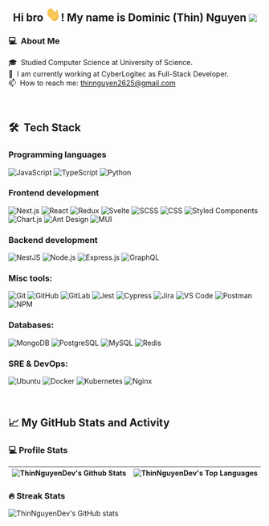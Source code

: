 <div align="center">
  <h2> 
    Hi bro <img src="https://raw.githubusercontent.com/ABSphreak/ABSphreak/master/gifs/Hi.gif" width="30px">! My name is Dominic (Thin) Nguyen <img src="https://github.com/TheDudeThatCode/TheDudeThatCode/blob/master/Assets/Developer.gif" width="30px">
  </h2>
</div>

### 💻 &nbsp;About Me
🎓 &nbsp;Studied Computer Science at University of Science.  
🔭 &nbsp;I am currently working at CyberLogitec as Full-Stack Developer.  
📫 &nbsp;How to reach me: thinnguyen2625@gmail.com  
<!--🤟 &nbsp;My personal website: [thinnguyen.dev](https://thinnguyen.netlify.app/) -->

&emsp;
## 🛠 &nbsp;Tech Stack
### Programming languages
![JavaScript](https://img.shields.io/badge/-JavaScript-000?&logo=JavaScript)
![TypeScript](https://img.shields.io/badge/-TypeScript-000?&logo=TypeScript&logoColor=007ACC)
![Python](https://img.shields.io/badge/-Python-000?&logo=Python)

### Frontend development
![Next.js](https://img.shields.io/badge/-Next.js-000?&logo=Next.js)
![React](https://img.shields.io/badge/-React-000?&logo=React)
![Redux](https://img.shields.io/badge/-Redux-000?&logo=Redux)
![Svelte](https://img.shields.io/badge/-Svelte-000?&logo=Svelte)
![SCSS](https://img.shields.io/badge/-SCSS-000?&logo=Sass)
![CSS](https://img.shields.io/badge/-CSS-000?&logo=CSS3)
![Styled Components](https://img.shields.io/badge/-Styled%20Components-000?&logo=styled-components)
![Chart.js](https://img.shields.io/badge/-Chart.js-000?&logo=Chart.js)
![Ant Design](https://img.shields.io/badge/-Ant%20Design-000?&logo=Ant-Design)
![MUI](https://img.shields.io/badge/-Material--UI-000?&logo=Material-UI)

### Backend development
![NestJS](https://img.shields.io/badge/-Nestjs-000)
![Node.js](https://img.shields.io/badge/-Node.js-000?&logo=node.js)
![Express.js](https://img.shields.io/badge/-Express.js-000)
![GraphQL](https://img.shields.io/badge/-GraphQL-000?&logo=GraphQL)

### Misc tools:
![Git](https://img.shields.io/badge/-Git-000?&logo=Git)
![GitHub](https://img.shields.io/badge/-GitHub-000?&logo=GitHub)
![GitLab](https://img.shields.io/badge/-GitLab-000?&logo=GitLab)
![Jest](https://img.shields.io/badge/-Jest-000?&logo=Jest)
![Cypress](https://img.shields.io/badge/-Cypress-000?&logo=Cypress)
![Jira](https://img.shields.io/badge/-Jira-000?&logo=Jira)
![VS Code](https://img.shields.io/badge/-VS%20Code-000?&logo=Visual-Studio-Code)
![Postman](https://img.shields.io/badge/-Postman-000?&logo=Postman)
![NPM](https://img.shields.io/badge/-NPM-000?&logo=NPM)

### Databases:
![MongoDB](https://img.shields.io/badge/-MongoDB-000?&logo=MongoDB)
![PostgreSQL](https://img.shields.io/badge/-PostgreSQL-000?&logo=PostgreSQL)
![MySQL](https://img.shields.io/badge/-MySQL-000?&logo=MySQL)
![Redis](https://img.shields.io/badge/-Redis-000?&logo=Redis)

### SRE & DevOps:
![Ubuntu](https://img.shields.io/badge/-Ubuntu-000?&logo=Ubuntu)
![Docker](https://img.shields.io/badge/-Docker-000?&logo=Docker)
![Kubernetes](https://img.shields.io/badge/-Kubernetes-000?&logo=Kubernetes)
![Nginx](https://img.shields.io/badge/-Nginx-000?&logo=Nginx)

&emsp;
## 📈 My GitHub Stats and Activity

### 💻 Profile Stats
| <img alt="ThinNguyenDev's Github Stats" src="https://github-readme-stats.vercel.app/api/?username=thinnguyenqb&show_icons=true&include_all_commits=true&count_private=true&theme=react&hide_border=true&bg_color=1F222E&title_color=F85D7F&icon_color=F8D866" height="192px"/> | <img alt="ThinNguyenDev's Top Languages" src="https://github-readme-stats.vercel.app/api/top-langs/?username=thinnguyenqb&langs_count=8&layout=compact&theme=react&hide_border=true&bg_color=1F222E&title_color=F85D7F&icon_color=F8D866" height="192px"/> |
| --- | --- |

### 🔥 Streak Stats
![ThinNguyenDev's GitHub stats](https://github-readme-streak-stats.herokuapp.com/?user=thinnguyenqb&theme=tokyonight)

